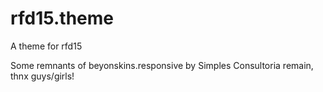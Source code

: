rfd15.theme
=========

A theme for  rfd15 

Some remnants of beyonskins.responsive by Simples Consultoria remain, thnx guys/girls!

